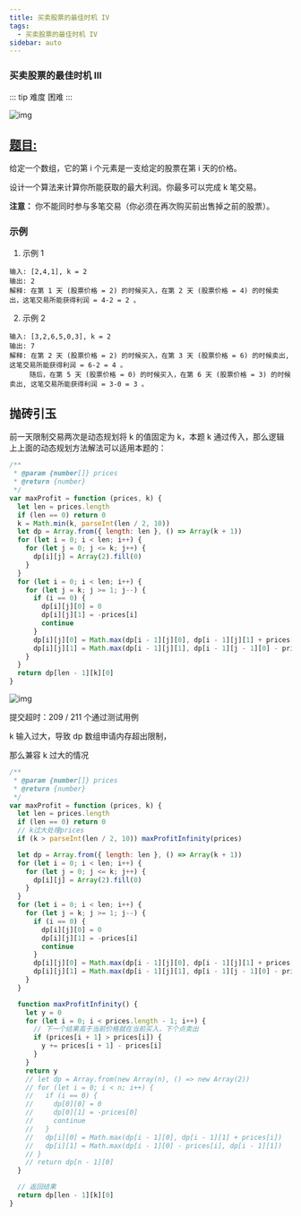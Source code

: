 ```yaml
---
title: 买卖股票的最佳时机 IV
tags:
  - 买卖股票的最佳时机 IV
sidebar: auto
---
```


### 买卖股票的最佳时机 III

::: tip 难度
困难
:::

![img](http://qiniu.gaowenju.com/leecode/banner/more-008.jpg)

## [题目:](https://leetcode-cn.com/problems/best-time-to-buy-and-sell-stock-iv/)

给定一个数组，它的第 i 个元素是一支给定的股票在第 i 天的价格。

设计一个算法来计算你所能获取的最大利润。你最多可以完成 k 笔交易。

**注意：** 你不能同时参与多笔交易（你必须在再次购买前出售掉之前的股票）。

### 示例

1. 示例 1

```
输入: [2,4,1], k = 2
输出: 2
解释: 在第 1 天 (股票价格 = 2) 的时候买入，在第 2 天 (股票价格 = 4) 的时候卖出，这笔交易所能获得利润 = 4-2 = 2 。
```

2. 示例 2

```
输入: [3,2,6,5,0,3], k = 2
输出: 7
解释: 在第 2 天 (股票价格 = 2) 的时候买入，在第 3 天 (股票价格 = 6) 的时候卖出, 这笔交易所能获得利润 = 6-2 = 4 。
     随后，在第 5 天 (股票价格 = 0) 的时候买入，在第 6 天 (股票价格 = 3) 的时候卖出, 这笔交易所能获得利润 = 3-0 = 3 。
```

## 抛砖引玉

前一天限制交易两次是动态规划将 k 的值固定为 k，本题 k 通过传入，那么逻辑上上面的动态规划方法解法可以适用本题的：

```javascript
/**
 * @param {number[]} prices
 * @return {number}
 */
var maxProfit = function (prices, k) {
  let len = prices.length
  if (len == 0) return 0
  k = Math.min(k, parseInt(len / 2, 10))
  let dp = Array.from({ length: len }, () => Array(k + 1))
  for (let i = 0; i < len; i++) {
    for (let j = 0; j <= k; j++) {
      dp[i][j] = Array(2).fill(0)
    }
  }
  for (let i = 0; i < len; i++) {
    for (let j = k; j >= 1; j--) {
      if (i == 0) {
        dp[i][j][0] = 0
        dp[i][j][1] = -prices[i]
        continue
      }
      dp[i][j][0] = Math.max(dp[i - 1][j][0], dp[i - 1][j][1] + prices[i])
      dp[i][j][1] = Math.max(dp[i - 1][j][1], dp[i - 1][j - 1][0] - prices[i])
    }
  }
  return dp[len - 1][k][0]
}
```

![img](http://qiniu.gaowenju.com/leecode/more-008-01.png)

提交超时：209 / 211 个通过测试用例

k 输入过大，导致 dp 数组申请内存超出限制，

那么兼容 k 过大的情况

```javascript
/**
 * @param {number[]} prices
 * @return {number}
 */
var maxProfit = function (prices, k) {
  let len = prices.length
  if (len == 0) return 0
  // k过大处理prices
  if (k > parseInt(len / 2, 10)) maxProfitInfinity(prices)

  let dp = Array.from({ length: len }, () => Array(k + 1))
  for (let i = 0; i < len; i++) {
    for (let j = 0; j <= k; j++) {
      dp[i][j] = Array(2).fill(0)
    }
  }
  for (let i = 0; i < len; i++) {
    for (let j = k; j >= 1; j--) {
      if (i == 0) {
        dp[i][j][0] = 0
        dp[i][j][1] = -prices[i]
        continue
      }
      dp[i][j][0] = Math.max(dp[i - 1][j][0], dp[i - 1][j][1] + prices[i])
      dp[i][j][1] = Math.max(dp[i - 1][j][1], dp[i - 1][j - 1][0] - prices[i])
    }
  }

  function maxProfitInfinity() {
    let y = 0
    for (let i = 0; i < prices.length - 1; i++) {
      // 下一个结果高于当前价格就在当前买入，下个点卖出
      if (prices[i + 1] > prices[i]) {
        y += prices[i + 1] - prices[i]
      }
    }
    return y
    // let dp = Array.from(new Array(n), () => new Array(2))
    // for (let i = 0; i < n; i++) {
    //   if (i == 0) {
    //     dp[0][0] = 0
    //     dp[0][1] = -prices[0]
    //     continue
    //   }
    //   dp[i][0] = Math.max(dp[i - 1][0], dp[i - 1][1] + prices[i])
    //   dp[i][1] = Math.max(dp[i - 1][0] - prices[i], dp[i - 1][1])
    // }
    // return dp[n - 1][0]
  }

  // 返回结果
  return dp[len - 1][k][0]
}
```
